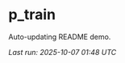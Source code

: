 # p_train

Auto-updating README demo.

<!--START_SECTION:status-->
_Last run: 2025-10-07 01:48 UTC_
<!--END_SECTION:status-->












































































































































































































































































































































































































































































































































































































































































































































































































































































































































































































































